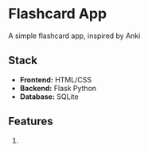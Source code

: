 # Flashcard App

A simple flashcard app, inspired by Anki

## Stack

- **Frontend:** HTML/CSS
- **Backend:** Flask Python
- **Database:** SQLite

## Features

1.
